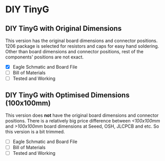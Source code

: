 # DIY TinyG
## DIY TinyG with Original Dimensions
This version has the original board dimensions and connector positions. 1206 package is selected for resistors and caps for easy hand soldering. Other than board dimensions and connector positions, rest of the components' positions are not exact.

- [X] Eagle Schmatic and Board File
- [ ] Bill of Materials
- [ ] Tested and Working

## DIY TinyG with Optimised Dimensions (100x100mm)
This version does **not** have the original board dimensions and connector positions. There is a relatively big price difference between *<100x100mm* and *>100x100mm* board dimensions at Seeed, OSH, JLCPCB and etc. So this version is a bit trimmed.

- [ ] Eagle Schmatic and Board File
- [ ] Bill of Materials
- [ ] Tested and Working
